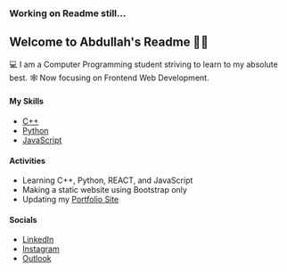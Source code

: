 ### Working on Readme still...

## Welcome to Abdullah's Readme 🚶‍♂️

💻 I am a Computer Programming student striving to learn to my absolute best.
🕸 Now focusing on Frontend Web Development.

#### My Skills

- [C++](https://www.linkedin.com/in/abdullah-11503025b)
- [Python](https://python.org)
- [JavaScript](https://javascript.com)

#### Activities

- Learning C++, Python, REACT, and JavaScript
- Making a static website using Bootstrap only
- Updating my [Portfolio Site](https://about-abdullah.netlify.app)

#### Socials

- [LinkedIn](https://www.linkedin.com/in/abdullah-11503025b)
- [Instagram](https://www.instagram.com/abduls_20/)
- [Outlook](mailto:abdul05087@outlook.com)
